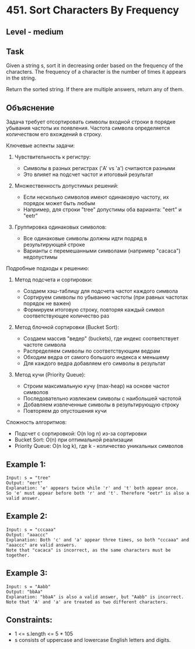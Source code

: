 # 451. Sort Characters By Frequency


## Level - medium


## Task
Given a string s, sort it in decreasing order based on the frequency of the characters. The frequency of a character is the number of times it appears in the string.

Return the sorted string. If there are multiple answers, return any of them.


## Объяснение
Задача требует отсортировать символы входной строки в порядке убывания частоты их появления. Частота символа определяется количеством его вхождений в строку.

Ключевые аспекты задачи:
1. Чувствительность к регистру:
   - Символы в разных регистрах ('A' vs 'a') считаются разными
   - Это влияет на подсчет частот и итоговый результат

2. Множественность допустимых решений:
   - Если несколько символов имеют одинаковую частоту, их порядок может быть любым
   - Например, для строки "tree" допустимы оба варианта: "eert" и "eetr"

3. Группировка одинаковых символов:
   - Все одинаковые символы должны идти подряд в результирующей строке
   - Варианты с перемешанными символами (например "cacaca") недопустимы

Подробные подходы к решению:

1. Метод подсчета и сортировки:
   - Создаем хэш-таблицу для подсчета частот каждого символа
   - Сортируем символы по убыванию частоты (при равных частотах порядок не важен)
   - Формируем итоговую строку, повторяя каждый символ соответствующее количество раз

2. Метод блочной сортировки (Bucket Sort):
   - Создаем массив "ведер" (buckets), где индекс соответствует частоте символа
   - Распределяем символы по соответствующим ведрам
   - Обходим ведра от самого большого индекса к меньшему
   - Для каждого ведра добавляем его символы в результат

3. Метод кучи (Priority Queue):
   - Строим максимальную кучу (max-heap) на основе частот символов
   - Последовательно извлекаем символы с наибольшей частотой
   - Добавляем извлеченные символы в результирующую строку
   - Повторяем до опустошения кучи

Сложность алгоритмов:
- Подсчет с сортировкой: O(n log n) из-за сортировки
- Bucket Sort: O(n) при оптимальной реализации
- Priority Queue: O(n log k), где k - количество уникальных символов



## Example 1:
```
Input: s = "tree"
Output: "eert"
Explanation: 'e' appears twice while 'r' and 't' both appear once.
So 'e' must appear before both 'r' and 't'. Therefore "eetr" is also a valid answer.
```


## Example 2:
```
Input: s = "cccaaa"
Output: "aaaccc"
Explanation: Both 'c' and 'a' appear three times, so both "cccaaa" and "aaaccc" are valid answers.
Note that "cacaca" is incorrect, as the same characters must be together.
```

## Example 3:
```
Input: s = "Aabb"
Output: "bbAa"
Explanation: "bbaA" is also a valid answer, but "Aabb" is incorrect.
Note that 'A' and 'a' are treated as two different characters.
```
 

## Constraints:
- 1 <= s.length <= 5 * 105
- s consists of uppercase and lowercase English letters and digits.